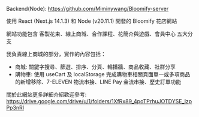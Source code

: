 Backend(Node): https://github.com/Miminywang/Bloomify-server

使用 React (Next.js 14.1.3) 和 Node (v20.11.1) 開發的 Bloomify 花店網站

網站功能包含 客製花束、線上商城、合作課程、花簡介與遊戲、會員中心 五大分支

我負責線上商城的部分，實作的內容包括：

* 商城: 關鍵字搜尋、篩選、排序、分頁、輪播牆、商品收藏、社群分享
* 購物車: 使用 useCart 及 localStorage 完成購物車相關頁面單一或多項商品的新增移除、7-ELEVEN 物流串接、LINE Pay 金流串接、歷史訂單功能

關於此網站更多詳細介紹歡迎參考: https://drive.google.com/drive/u/1/folders/1XfRx89_4poTPrhuJOTDYSE_lzpPp3nRI
